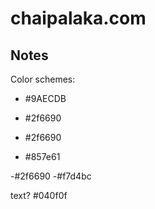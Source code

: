 # chaipalaka.com

## Notes
Color schemes:
- #9AECDB
- #2f6690

- #2f6690
- #857e61

-#2f6690
-#f7d4bc

text? #040f0f